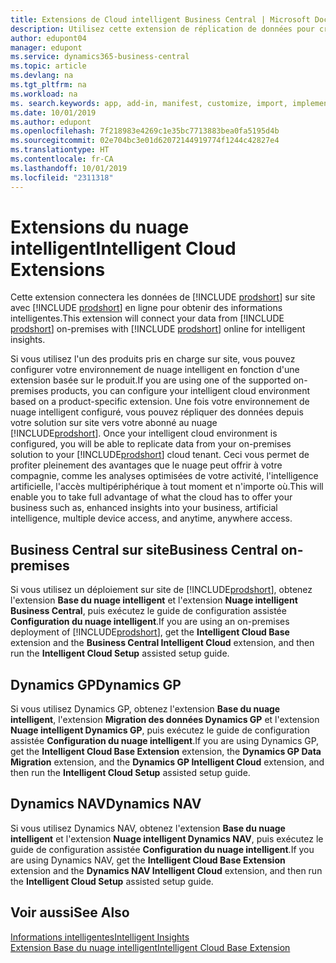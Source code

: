 ```yaml
---
title: Extensions de Cloud intelligent Business Central | Microsoft Docs
description: Utilisez cette extension de réplication de données pour créer une copie nuage de vos données afin d'être connecté au nuage intelligent.
author: edupont04
manager: edupont
ms.service: dynamics365-business-central
ms.topic: article
ms.devlang: na
ms.tgt_pltfrm: na
ms.workload: na
ms. search.keywords: app, add-in, manifest, customize, import, implement
ms.date: 10/01/2019
ms.author: edupont
ms.openlocfilehash: 7f218983e4269c1e35bc7713883bea0fa5195d4b
ms.sourcegitcommit: 02e704bc3e01d62072144919774f1244c42827e4
ms.translationtype: HT
ms.contentlocale: fr-CA
ms.lasthandoff: 10/01/2019
ms.locfileid: "2311318"
---
```

# <a name="intelligent-cloud-extensions"></a><span data-ttu-id="20908-103">Extensions du nuage intelligent</span><span class="sxs-lookup"><span data-stu-id="20908-103">Intelligent Cloud Extensions</span></span>

<span data-ttu-id="20908-104">Cette extension connectera les données de [!INCLUDE [prodshort](includes/prodshort.md)] sur site avec [!INCLUDE [prodshort](includes/prodshort.md)] en ligne pour obtenir des informations intelligentes.</span><span class="sxs-lookup"><span data-stu-id="20908-104">This extension will connect your data from [!INCLUDE [prodshort](includes/prodshort.md)] on-premises with [!INCLUDE [prodshort](includes/prodshort.md)] online for intelligent insights.</span></span>  

<span data-ttu-id="20908-105">Si vous utilisez l'un des produits pris en charge sur site, vous pouvez configurer votre environnement de nuage intelligent en fonction d'une extension basée sur le produit.</span><span class="sxs-lookup"><span data-stu-id="20908-105">If you are using one of the supported on-premises products, you can configure your intelligent cloud environment based on a product-specific extension.</span></span><span data-ttu-id="20908-106"> Une fois votre environnement de nuage intelligent configuré, vous pouvez répliquer des données depuis votre solution sur site vers votre abonné au nuage [!INCLUDE[prodshort](includes/prodshort.md)].</span><span class="sxs-lookup"><span data-stu-id="20908-106"> Once your intelligent cloud environment is configured, you will be able to replicate data from your on-premises solution to your [!INCLUDE[prodshort](includes/prodshort.md)] cloud tenant.</span></span> <span data-ttu-id="20908-107">Ceci vous permet de profiter pleinement des avantages que le nuage peut offrir à votre compagnie, comme les analyses optimisées de votre activité, l'intelligence artificielle, l'accès multipériphérique à tout moment et n'importe où.</span><span class="sxs-lookup"><span data-stu-id="20908-107">This will enable you to take full advantage of what the cloud has to offer your business such as, enhanced insights into your business, artificial intelligence, multiple device access, and anytime, anywhere access.</span></span>  

## <a name="business-central-on-premises"></a><span data-ttu-id="20908-108">Business Central sur site</span><span class="sxs-lookup"><span data-stu-id="20908-108">Business Central on-premises</span></span>
<span data-ttu-id="20908-109">Si vous utilisez un déploiement sur site de [!INCLUDE[prodshort](includes/prodshort.md)], obtenez l'extension **Base du nuage intelligent** et l'extension **Nuage intelligent Business Central**, puis exécutez le guide de configuration assistée **Configuration du nuage intelligent**.</span><span class="sxs-lookup"><span data-stu-id="20908-109">If you are using an on-premises deployment of [!INCLUDE[prodshort](includes/prodshort.md)], get the **Intelligent Cloud Base** extension and the **Business Central Intelligent Cloud** extension, and then run the **Intelligent Cloud Setup** assisted setup guide.</span></span>  

## <a name="dynamics-gp"></a><span data-ttu-id="20908-110">Dynamics GP</span><span class="sxs-lookup"><span data-stu-id="20908-110">Dynamics GP</span></span>
<span data-ttu-id="20908-111">Si vous utilisez Dynamics GP, obtenez l'extension **Base du nuage intelligent**, l'extension **Migration des données Dynamics GP** et l'extension **Nuage intelligent Dynamics GP**, puis exécutez le guide de configuration assistée **Configuration du nuage intelligent**.</span><span class="sxs-lookup"><span data-stu-id="20908-111">If you are using Dynamics GP, get the **Intelligent Cloud Base Extension** extension, the **Dynamics GP Data Migration** extension, and the **Dynamics GP Intelligent Cloud** extension, and then run the **Intelligent Cloud Setup** assisted setup guide.</span></span>  

## <a name="dynamics-nav"></a><span data-ttu-id="20908-112">Dynamics NAV</span><span class="sxs-lookup"><span data-stu-id="20908-112">Dynamics NAV</span></span>
<span data-ttu-id="20908-113">Si vous utilisez Dynamics NAV, obtenez l'extension **Base du nuage intelligent** et l'extension **Nuage intelligent Dynamics NAV**, puis exécutez le guide de configuration assistée **Configuration du nuage intelligent**.</span><span class="sxs-lookup"><span data-stu-id="20908-113">If you are using Dynamics NAV, get the **Intelligent Cloud Base Extension** extension and the **Dynamics NAV Intelligent Cloud** extension, and then run the **Intelligent Cloud Setup** assisted setup guide.</span></span>  

## <a name="see-also"></a><span data-ttu-id="20908-114">Voir aussi</span><span class="sxs-lookup"><span data-stu-id="20908-114">See Also</span></span>

[<span data-ttu-id="20908-115">Informations intelligentes</span><span class="sxs-lookup"><span data-stu-id="20908-115">Intelligent Insights</span></span>](about-intelligent-cloud.md)  
[<span data-ttu-id="20908-116">Extension Base du nuage intelligent</span><span class="sxs-lookup"><span data-stu-id="20908-116">Intelligent Cloud Base Extension</span></span>](ui-extensions-intelligent-cloud.md)  
